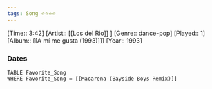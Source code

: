 ```yaml
---
tags: Song ⭐⭐⭐⭐ 
---
```

[Time:: 3:42]
[Artist:: [[Los del Rio]] ]
[Genre:: dance-pop]
[Played:: 1]
[Album:: [[A mí me gusta (1993)]]]
[Year:: 1993]
### Dates
````dataview
TABLE Favorite_Song
WHERE Favorite_Song = [[Macarena (Bayside Boys Remix)]]
````